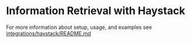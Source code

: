 # Information Retrieval with Haystack #
For more information about setup, usage, and examples see [integrations/haystack/README.md](/integrations/haystack/README.md)
